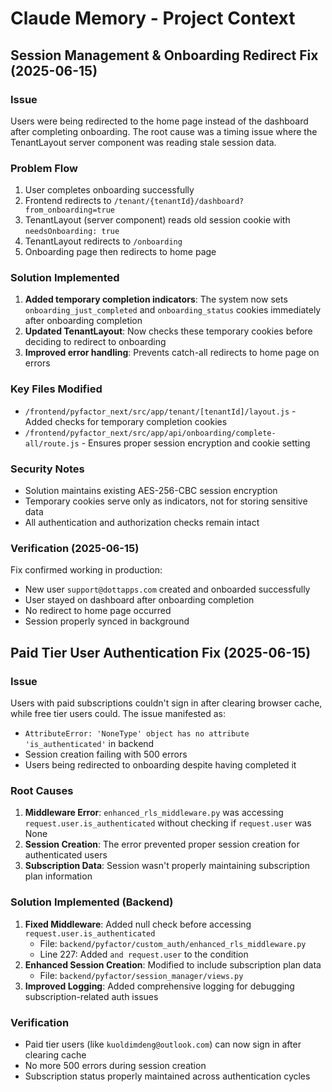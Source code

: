 # Claude Memory - Project Context

## Session Management & Onboarding Redirect Fix (2025-06-15)

### Issue
Users were being redirected to the home page instead of the dashboard after completing onboarding. The root cause was a timing issue where the TenantLayout server component was reading stale session data.

### Problem Flow
1. User completes onboarding successfully
2. Frontend redirects to `/tenant/{tenantId}/dashboard?from_onboarding=true`
3. TenantLayout (server component) reads old session cookie with `needsOnboarding: true`
4. TenantLayout redirects to `/onboarding`
5. Onboarding page then redirects to home page

### Solution Implemented
1. **Added temporary completion indicators**: The system now sets `onboarding_just_completed` and `onboarding_status` cookies immediately after onboarding completion
2. **Updated TenantLayout**: Now checks these temporary cookies before deciding to redirect to onboarding
3. **Improved error handling**: Prevents catch-all redirects to home page on errors

### Key Files Modified
- `/frontend/pyfactor_next/src/app/tenant/[tenantId]/layout.js` - Added checks for temporary completion cookies
- `/frontend/pyfactor_next/src/app/api/onboarding/complete-all/route.js` - Ensures proper session encryption and cookie setting

### Security Notes
- Solution maintains existing AES-256-CBC session encryption
- Temporary cookies serve only as indicators, not for storing sensitive data
- All authentication and authorization checks remain intact

### Verification (2025-06-15)
Fix confirmed working in production:
- New user `support@dottapps.com` created and onboarded successfully
- User stayed on dashboard after onboarding completion
- No redirect to home page occurred
- Session properly synced in background

## Paid Tier User Authentication Fix (2025-06-15)

### Issue
Users with paid subscriptions couldn't sign in after clearing browser cache, while free tier users could. The issue manifested as:
- `AttributeError: 'NoneType' object has no attribute 'is_authenticated'` in backend
- Session creation failing with 500 errors
- Users being redirected to onboarding despite having completed it

### Root Causes
1. **Middleware Error**: `enhanced_rls_middleware.py` was accessing `request.user.is_authenticated` without checking if `request.user` was None
2. **Session Creation**: The error prevented proper session creation for authenticated users
3. **Subscription Data**: Session wasn't properly maintaining subscription plan information

### Solution Implemented (Backend)
1. **Fixed Middleware**: Added null check before accessing `request.user.is_authenticated`
   - File: `backend/pyfactor/custom_auth/enhanced_rls_middleware.py`
   - Line 227: Added `and request.user` to the condition
2. **Enhanced Session Creation**: Modified to include subscription plan data
   - File: `backend/pyfactor/session_manager/views.py`
3. **Improved Logging**: Added comprehensive logging for debugging subscription-related auth issues

### Verification
- Paid tier users (like `kuoldimdeng@outlook.com`) can now sign in after clearing cache
- No more 500 errors during session creation
- Subscription status properly maintained across authentication cycles